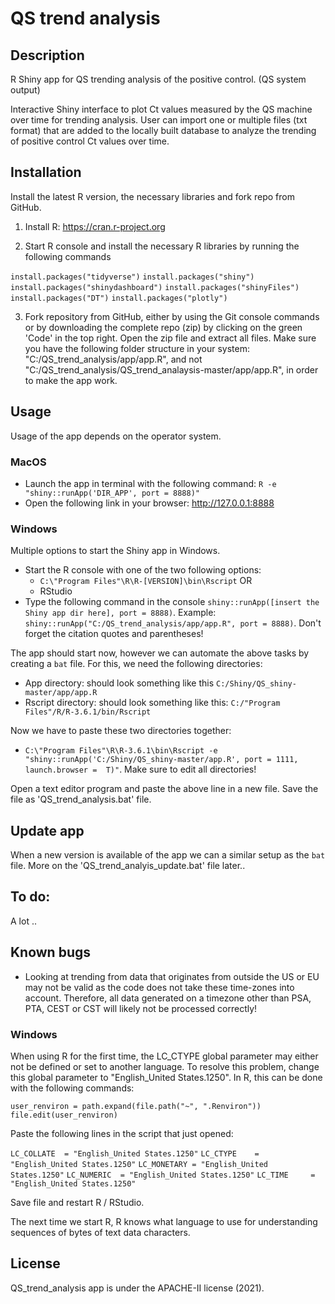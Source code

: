 # QS trend analysis

## Description
R Shiny app for QS trending analysis of the positive control. (QS system output)

Interactive Shiny interface to plot Ct values measured by the QS machine over time for trending analysis. User can import one or multiple files (txt format) that are added to the locally built database to analyze the trending of positive control Ct values over time. 

## Installation
Install the latest R version, the necessary libraries and fork repo from GitHub.

1. Install R: https://cran.r-project.org

2. Start R console and install the necessary R libraries by running the following commands

`install.packages("tidyverse")`
`install.packages("shiny")`
`install.packages("shinydashboard")`
`install.packages("shinyFiles")`
`install.packages("DT")`
`install.packages("plotly")`

3. Fork repository from GitHub, either by using the Git console commands or by downloading the complete repo (zip) by clicking on the green 'Code' in the top right. Open the zip file and extract all files. Make sure you have the following folder structure in your system: "C:/QS_trend_analysis/app/app.R", and not "C:/QS_trend_analysis/QS_trend_analaysis-master/app/app.R", in order to make the app work.

## Usage
Usage of the app depends on the operator system.

### MacOS

- Launch the app in terminal with the following command: `R -e "shiny::runApp('DIR_APP', port = 8888)"`
- Open the following link in your browser: http://127.0.0.1:8888

### Windows

Multiple options to start the Shiny app in Windows. 

- Start the R console with one of the two following options:
  - `C:\"Program Files"\R\R-[VERSION]\bin\Rscript` OR
  - RStudio
- Type the following command in the console `shiny::runApp([insert the Shiny app dir here], port = 8888)`. Example: `shiny::runApp("C:/QS_trend_analysis/app/app.R", port = 8888)`. Don't forget the citation quotes and parentheses!

The app should start now, however we can automate the above tasks by creating a `bat` file. For this, we need the following directories:

- App directory: should look something like this `C:/Shiny/QS_shiny-master/app/app.R`
- Rscript directory: should look something like this: `C:/"Program Files"/R/R-3.6.1/bin/Rscript`

Now we have to paste these two directories together:
  
  - `C:\"Program Files"\R\R-3.6.1\bin\Rscript -e "shiny::runApp('C:/Shiny/QS_shiny-master/app.R', port = 1111, launch.browser =  T)"`. Make sure to edit all directories!

Open a text editor program and paste the above line in a new file. Save the file as 'QS_trend_analysis.bat' file.

## Update app
When a new version is available of the app we can a similar setup as the `bat` file. More on the 'QS_trend_analyis_update.bat' file later..

## To do:
A lot ..

## Known bugs
- Looking at trending from data that originates from outside the US or EU may not be valid as the code does not take these time-zones into account. Therefore, all data generated on a timezone other than PSA, PTA, CEST or CST will likely not be processed correctly! 

### Windows
When using R for the first time, the LC_CTYPE global parameter may either not be defined or set to another language. To resolve this problem, change this global parameter to "English_United States.1250". In R, this can be done with the following commands:

`user_renviron = path.expand(file.path("~", ".Renviron"))`
`file.edit(user_renviron)`

Paste the following lines in the script that just opened:
  
`LC_COLLATE  = "English_United States.1250"`
`LC_CTYPE    = "English_United States.1250"`
`LC_MONETARY = "English_United States.1250"`
`LC_NUMERIC  = "English_United States.1250"`
`LC_TIME     = "English_United States.1250"`

Save file and restart R / RStudio.

The next time we start R, R knows what language to use for understanding sequences of bytes of text data characters.

## License
QS_trend_analysis app is under the APACHE-II license (2021).
